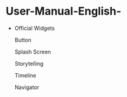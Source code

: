 # User-Manual-English-
- Official Widgets

  Button

  Splash Screen

  Storytelling

  Timeline

  Navigator
